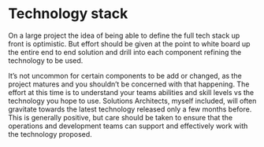 # Technology stack

On a large project the idea of being able to define the full tech stack up front is optimistic. But effort should be given at the point to white board up the entire end to end solution and drill into each component refining the technology to be used.

It’s not uncommon for certain components to be add or changed, as the project matures and you shouldn’t be concerned with that happening. The effort at this time is to understand your teams abilities and skill levels vs the technology you hope to use. Solutions Architects, myself included, will often gravitate towards the latest technology released only a few months before. This is generally positive, but care should be taken to ensure that the operations and development teams can support and effectively work with the technology proposed.  


